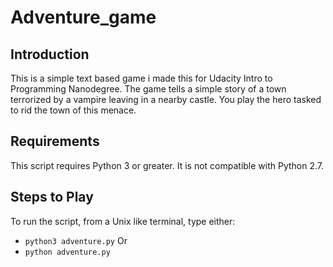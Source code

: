 # Adventure_game

## Introduction

This is a simple text based game i made this for Udacity Intro to Programming Nanodegree. The game tells a simple story of a town terrorized by a vampire leaving in a nearby castle. You play the hero tasked to rid the town of this menace.

## Requirements

This script requires Python 3 or greater. It is not compatible with Python 2.7.

## Steps to Play

To run the script, from a Unix like terminal, type either:
- `python3 adventure.py` Or
- `python adventure.py`


